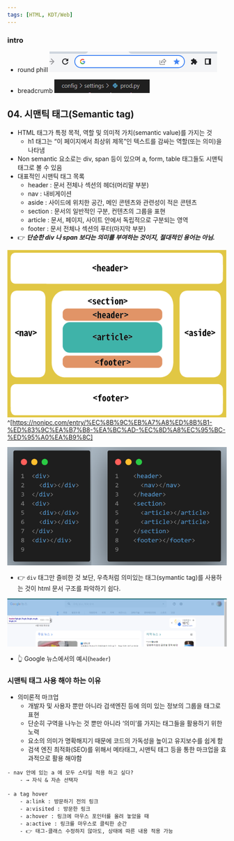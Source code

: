 ```yaml
---
tags: [HTML, KDT/Web]
---
```


### intro
- round phill
![](assets/04.%20Semantic%20tag.png)

- breadcrumb
![](assets/04.%20Semantic%20tag-1.png)

## 04. 시맨틱 태그(Semantic tag)
- HTML 태그가 특정 목적, 역할 및 의미적 가치(semantic value)를 가지는 것
	- h1 태그는 “이 페이지에서 최상위 제목”인 텍스트를 감싸는 역할(또는 의미)을 나타냄
- Non semantic 요소로는 div, span 등이 있으며 a, form, table 태그들도 시맨틱 태그로 볼 수 있음
- 대표적인 시맨틱 태그 목록
	- header : 문서 전체나 섹션의 헤더(머리말 부분)
	- nav : 내비게이션
	- aside : 사이드에 위치한 공간, 메인 콘텐츠와 관련성이 적은 콘텐츠
	- section : 문서의 일반적인 구분, 컨텐츠의 그룹을 표현
	- article : 문서, 페이지, 사이트 안에서 독립적으로 구분되는 영역
	- footer : 문서 전체나 섹션의 푸터(마지막 부분)
- 👉 ***단순한 div 나 span 보다는 의미를 부여하는 것이지, 절대적인 용어는 아님.***

![](assets/04.%20Symantic%20tag.png)^[https://nonipc.com/entry/%EC%8B%9C%EB%A7%A8%ED%8B%B1-%ED%83%9C%EA%B7%B8-%EA%BC%AD-%EC%8D%A8%EC%95%BC-%ED%95%A0%EA%B9%8C]

![](assets/04.%20Symantic%20tag-1.png)
- 👉 `div` 태그만 즐비한 것 보단, 우측처럼 의미있는 태그(symantic tag)를 사용하는 것이 html 문서 구조를 파악하기 쉽다. 

![](assets/04.%20Symantic%20tag-2.png)
- 👆 Google 뉴스에서의 예시(`header`)


### 시맨틱 태그 사용 해야 하는 이유
- 의미론적 마크업
	- 개발자 및 사용자 뿐만 아니라 검색엔진 등에 의미 있는 정보의 그룹을 태그로 표현
	- 단순히 구역을 나누는 것 뿐만 아니라 ‘의미’를 가지는 태그들을 활용하기 위한 노력
	- 요소의 의미가 명확해지기 때문에 코드의 가독성을 높이고 유지보수를 쉽게 함
	- 검색 엔진 최적화(SEO)를 위해서 메타태그, 시맨틱 태그 등을 통한 마크업을 효과적으로 활용 해야함

```ad-tip
- nav 안에 있는 a 에 모두 스타일 적용 하고 싶다?
	- → 자식 & 자손 선택자

- a tag hover
	- a:link : 방문하기 전의 링크
	- a:visited : 방문한 링크
	- a:hover : 링크에 마우스 포인터를 올려 놓았을 때
	- a:active : 링크를 마우스로 클릭한 순간
	- 👉 태그-클래스 수정하지 않아도, 상태에 따른 내용 적용 가능
```

